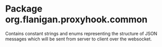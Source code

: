 # Package org.flanigan.proxyhook.common

Contains constant strings and enums representing the structure of JSON messages which
will be sent from server to client over the websocket.
